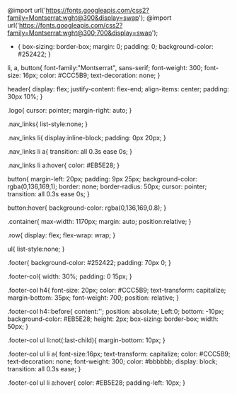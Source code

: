 @import url('https://fonts.googleapis.com/css2?family=Montserrat:wght@300&display=swap');
@import url('https://fonts.googleapis.com/css2?family=Montserrat:wght@300;700&display=swap');

* {
    box-sizing: border-box;
    margin: 0;
    padding: 0;
    background-color: #252422;
}

li, a, button{
    font-family:"Montserrat", sans-serif;
    font-weight: 300;
    font-size: 16px;
    color: #CCC5B9;
    text-decoration: none;
}

header{
    display: flex;
    justify-content: flex-end;
    align-items: center;
    padding: 30px 10%;
}

.logo{
    cursor: pointer;
    margin-right: auto;
}

.nav_links{
    list-style:none;
}

.nav_links li{
    display:inline-block;
    padding: 0px 20px;
}

.nav_links li a{
    transition: all 0.3s ease 0s;
}

.nav_links li a:hover{
    color: #EB5E28;
}

button{
    margin-left: 20px;
    padding: 9px 25px;
    background-color: rgba(0,136,169,1);
    border: none;
    border-radius: 50px;
    cursor: pointer;
    transition: all 0.3s ease 0s;
}

button:hover{
    background-color: rgba(0,136,169,0.8);
}


.container{
    max-width: 1170px;
    margin: auto;
    position:relative;
}


.row{
    display: flex;
    flex-wrap: wrap;
}

ul{
    list-style:none;
}

.footer{
    background-color: #252422;
    padding: 70px 0;
}

.footer-col{
    width: 30%;
    padding: 0 15px;
}

.footer-col h4{
    font-size: 20px;
    color: #CCC5B9;
    text-transform: capitalize;
    margin-bottom: 35px;
    font-weight: 700;
    position: relative;
}

.footer-col h4::before{
    content:'';
    position: absolute;
    Left:0;
    bottom: -10px;
    background-color: #EB5E28;
    height: 2px;
    box-sizing: border-box;
    width: 50px;
}

.footer-col ul li:not(:last-child){
    margin-bottom: 10px;
}

.footer-col ul li a{
    font-size:16px;
    text-transform: capitalize;
    color: #CCC5B9;
    text-decoration: none;
    font-weight: 300;
    color: #bbbbbb;
    display: block;
    transition: all 0.3s ease;
}

.footer-col ul li a:hover{
    color: #EB5E28;
    padding-left: 10px;
}


